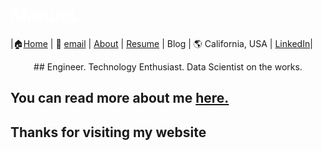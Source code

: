#  *<span style="color:white">ManueL  </span>*


|🏠[Home](https://manuelsr26.github.io/) | 📧 [email](mailto:manuel.isr@outlook.com) | [About](https://manuelsr26.github.io/about) | [Resume](https://manuelsr26.github.io/cv) | Blog | 🌎 California, USA | [LinkedIn](https://www.linkedin.com/in/manuel-silva-ramirez/)|

<p style="text-align: center;">
## Engineer. Technology Enthusiast. Data Scientist on the works.

## You can read more about me [here.](https://manuelsr26.github.io/about)
  
## Thanks for visiting my website
</p>
